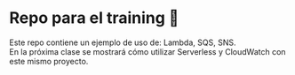 # Repo para el training 📖
Este repo contiene un ejemplo de uso de: Lambda, SQS, SNS. <br />
En la próxima clase se mostrará cómo utilizar Serverless y CloudWatch con este mismo proyecto.